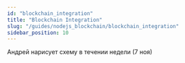 ```yaml
---
id: "blockchain_integration"
title: "Blockchain Integration"
slug: "/guides/nodejs_blockchain/blockchain_integration"
sidebar_position: 10
---
```


Андрей нарисует схему в течении недели (7 ноя)